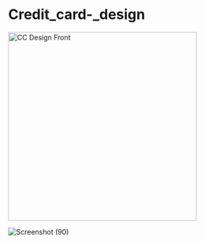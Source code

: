 ﻿# Credit_card-_design
<img width="382" alt="CC Design Front" src="https://user-images.githubusercontent.com/84130072/157814700-3650c0c1-5dde-4aa2-b07e-19cbbbe5175b.PNG">

![Screenshot (90)](https://user-images.githubusercontent.com/84130072/158233213-f9a35109-1f1e-412c-99af-de3d4f7f4f7c.png)
